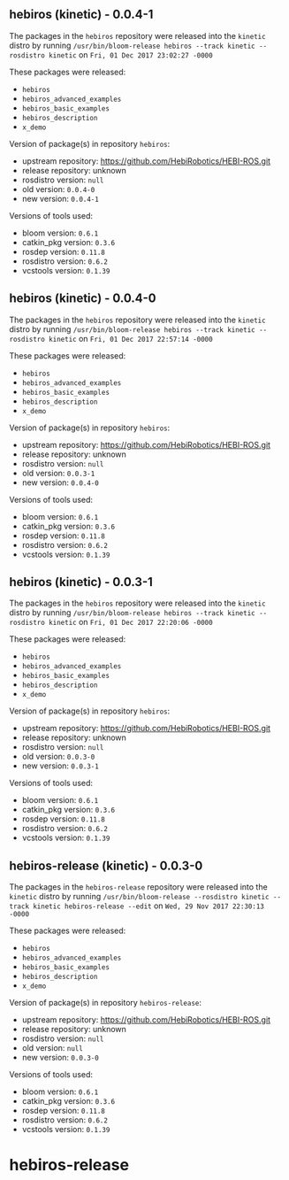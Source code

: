 ## hebiros (kinetic) - 0.0.4-1

The packages in the `hebiros` repository were released into the `kinetic` distro by running `/usr/bin/bloom-release hebiros --track kinetic --rosdistro kinetic` on `Fri, 01 Dec 2017 23:02:27 -0000`

These packages were released:
- `hebiros`
- `hebiros_advanced_examples`
- `hebiros_basic_examples`
- `hebiros_description`
- `x_demo`

Version of package(s) in repository `hebiros`:

- upstream repository: https://github.com/HebiRobotics/HEBI-ROS.git
- release repository: unknown
- rosdistro version: `null`
- old version: `0.0.4-0`
- new version: `0.0.4-1`

Versions of tools used:

- bloom version: `0.6.1`
- catkin_pkg version: `0.3.6`
- rosdep version: `0.11.8`
- rosdistro version: `0.6.2`
- vcstools version: `0.1.39`


## hebiros (kinetic) - 0.0.4-0

The packages in the `hebiros` repository were released into the `kinetic` distro by running `/usr/bin/bloom-release hebiros --track kinetic --rosdistro kinetic` on `Fri, 01 Dec 2017 22:57:14 -0000`

These packages were released:
- `hebiros`
- `hebiros_advanced_examples`
- `hebiros_basic_examples`
- `hebiros_description`
- `x_demo`

Version of package(s) in repository `hebiros`:

- upstream repository: https://github.com/HebiRobotics/HEBI-ROS.git
- release repository: unknown
- rosdistro version: `null`
- old version: `0.0.3-1`
- new version: `0.0.4-0`

Versions of tools used:

- bloom version: `0.6.1`
- catkin_pkg version: `0.3.6`
- rosdep version: `0.11.8`
- rosdistro version: `0.6.2`
- vcstools version: `0.1.39`


## hebiros (kinetic) - 0.0.3-1

The packages in the `hebiros` repository were released into the `kinetic` distro by running `/usr/bin/bloom-release hebiros --track kinetic --rosdistro kinetic` on `Fri, 01 Dec 2017 22:20:06 -0000`

These packages were released:
- `hebiros`
- `hebiros_advanced_examples`
- `hebiros_basic_examples`
- `hebiros_description`
- `x_demo`

Version of package(s) in repository `hebiros`:

- upstream repository: https://github.com/HebiRobotics/HEBI-ROS.git
- release repository: unknown
- rosdistro version: `null`
- old version: `0.0.3-0`
- new version: `0.0.3-1`

Versions of tools used:

- bloom version: `0.6.1`
- catkin_pkg version: `0.3.6`
- rosdep version: `0.11.8`
- rosdistro version: `0.6.2`
- vcstools version: `0.1.39`


## hebiros-release (kinetic) - 0.0.3-0

The packages in the `hebiros-release` repository were released into the `kinetic` distro by running `/usr/bin/bloom-release --rosdistro kinetic --track kinetic hebiros-release --edit` on `Wed, 29 Nov 2017 22:30:13 -0000`

These packages were released:
- `hebiros`
- `hebiros_advanced_examples`
- `hebiros_basic_examples`
- `hebiros_description`
- `x_demo`

Version of package(s) in repository `hebiros-release`:

- upstream repository: https://github.com/HebiRobotics/HEBI-ROS.git
- release repository: unknown
- rosdistro version: `null`
- old version: `null`
- new version: `0.0.3-0`

Versions of tools used:

- bloom version: `0.6.1`
- catkin_pkg version: `0.3.6`
- rosdep version: `0.11.8`
- rosdistro version: `0.6.2`
- vcstools version: `0.1.39`


# hebiros-release